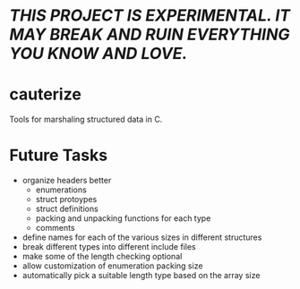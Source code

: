 # *THIS PROJECT IS EXPERIMENTAL. IT MAY BREAK AND RUIN EVERYTHING YOU KNOW AND LOVE.*

# cauterize

Tools for marshaling structured data in C.

Future Tasks
============

* organize headers better
  * enumerations
  * struct protoypes
  * struct definitions
  * packing and unpacking functions for each type
  * comments
* define names for each of the various sizes in different structures
* break different types into different include files
* make some of the length checking optional
* allow customization of enumeration packing size
* automatically pick a suitable length type based on the array size
